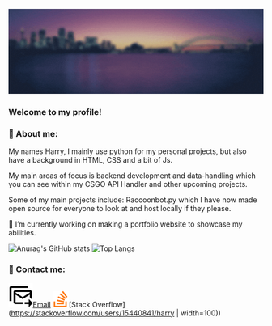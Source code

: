 
![Header](https://github.com/5ifty/5ifty/blob/main/assets/header.gif "Header")
<!--
**5ifty/5ifty** is a ✨ _special_ ✨ repository because its `README.md` (this file) appears on your GitHub profile.

Here are some ideas to get you started:

- 🔭 I’m currently working on ...
- 🌱 I’m currently learning ...
- 👯 I’m looking to collaborate on ...
- 🤔 I’m looking for help with ...
- 💬 Ask me about ...
- 📫 How to reach me: ...
- 😄 Pronouns: ...
- ⚡ Fun fact: ...
-->
### Welcome to my profile! 

### &#128172; About me:
My names Harry, I mainly use python for my personal projects, but also have a background in HTML, CSS and a bit of Js.

My main areas of focus is backend development and data-handling which you can see within my CSGO API Handler and other upcoming projects.

Some of my main projects include: Raccoonbot.py which I have now made open source for everyone to look at and host locally if they please.

🔭 I’m currently working on making a portfolio website to showcase my abilities.


![Anurag's GitHub stats](https://github-readme-stats.vercel.app/api?username=5ifty&count_private=true&show_icons=true&theme=tokyonight)
![Top Langs](https://github-readme-stats.vercel.app/api/top-langs/?username=5ifty)


### &#128075; Contact me:
![Image](https://github.com/5ifty/5ifty/blob/main/assets/emailicon.png)[Email](mailto:5iftyenquiries@gmail.com)
![Image](https://github.com/5ifty/5ifty/blob/main/assets/stack-overflow.svg)[Stack Overflow](https://stackoverflow.com/users/15440841/harry | width=100))
